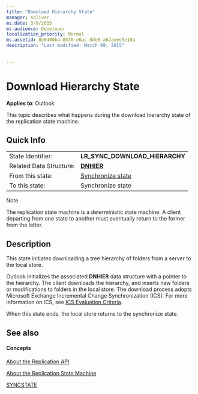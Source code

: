 ```yaml
---
title: "Download Hierarchy State"
manager: soliver
ms.date: 3/9/2015
ms.audience: Developer
localization_priority: Normal
ms.assetid: 8e0400ba-8530-e6ac-5de8-a62aeec5e10a
description: "Last modified: March 09, 2015"
 
 
---
```


# Download Hierarchy State

  
  
**Applies to**: Outlook 
  
 This topic describes what happens during the download hierarchy state of the replication state machine. 
  
## Quick Info

|||
|:-----|:-----|
|State Identifier:  <br/> |**LR_SYNC_DOWNLOAD_HIERARCHY** <br/> |
|Related Data Structure:  <br/> |**[DNHIER](dnhier.md)** <br/> |
|From this state:  <br/> |[Synchronize state](synchronize-state.md) <br/> |
|To this state:  <br/> |Synchronize state  <br/> |
   
> [!NOTE]
> The replication state machine is a deterministic state machine. A client departing from one state to another must eventually return to the former from the latter. 
  
## Description

This state initiates downloading a tree hierarchy of folders from a server to the local store. 
  
Outlook initializes the associated **DNHIER** data structure with a pointer to the hierarchy. The client downloads the hierarchy, and inserts new folders or modifications to folders in the local store. The download process adopts Microsoft Exchange Incremental Change Synchronization (ICS). For more information on ICS, see [ICS Evaluation Criteria](http://msdn.microsoft.com/en-us/library/aa579252%28EXCHG.80%29.aspx).
  
When this state ends, the local store returns to the synchronize state.
  
## See also

#### Concepts

[About the Replication API](about-the-replication-api.md)
  
[About the Replication State Machine](about-the-replication-state-machine.md)
  
[SYNCSTATE](syncstate.md)


